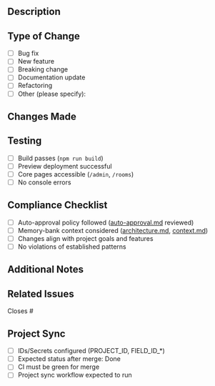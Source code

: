 ## Description
<!-- Brief description of the changes -->

## Type of Change
- [ ] Bug fix
- [ ] New feature
- [ ] Breaking change
- [ ] Documentation update
- [ ] Refactoring
- [ ] Other (please specify):

## Changes Made
<!-- Detailed description of what was changed -->

## Testing
- [ ] Build passes (`npm run build`)
- [ ] Preview deployment successful
- [ ] Core pages accessible (`/admin`, `/rooms`)
- [ ] No console errors

## Compliance Checklist
- [ ] Auto-approval policy followed ([auto-approval.md](.kilocode/rules/auto-approval.md) reviewed)
- [ ] Memory-bank context considered ([architecture.md](.kilocode/rules/memory-bank/architecture.md), [context.md](.kilocode/rules/memory-bank/context.md))
- [ ] Changes align with project goals and features
- [ ] No violations of established patterns

## Additional Notes
<!-- Any additional information or context -->

## Related Issues
<!-- Link to related issues or PRs -->
Closes #

## Project Sync
- [ ] IDs/Secrets configured (PROJECT_ID, FIELD_ID_*)
- [ ] Expected status after merge: Done
- [ ] CI must be green for merge
- [ ] Project sync workflow expected to run
